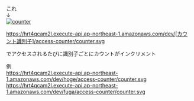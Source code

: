 これ  
↓  
[![counter](https://hrt4qcam2l.execute-api.ap-northeast-1.amazonaws.com/dev/aki-lua87/access-counter/counter.svg)](https://github.com/aki-lua87/access-counter)  


https://hrt4qcam2l.execute-api.ap-northeast-1.amazonaws.com/dev/[カウント識別子]/access-counter/counter.svg  

でアクセスされるたびに識別子ごとにカウントがインクリメント  
 
例  
https://hrt4qcam2l.execute-api.ap-northeast-1.amazonaws.com/dev/hoge/access-counter/counter.svg  
https://hrt4qcam2l.execute-api.ap-northeast-1.amazonaws.com/dev/fuga/access-counter/counter.svg  
  
